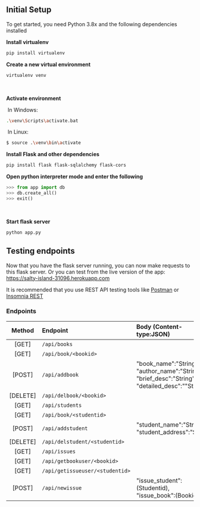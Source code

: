 ## Initial Setup

To get started, you need Python 3.8x and the following dependencies installed

 **Install virtualenv**

```bash
pip install virtualenv
```



**Create a new virtual environment**

```bash
virtualenv venv
```

​	

**Activate environment**

​	In Windows: 

```bash
.\venv\Scripts\activate.bat
```

​	In Linux:

```bash
$ source .\venv\bin\activate
```



**Install Flask and other dependencies**

```bash
pip install flask flask-sqlalchemy flask-cors
```



**Open python interpreter mode and enter the following**

```python
>>> from app import db
>>> db.create_all()
>>> exit()
```

​	

**Start flask server**

```bash
python app.py
```



## Testing endpoints
Now that you have the flask server running, you can now make requests to this flask server.
Or  you can test from the live version of the app: 
https://salty-island-31096.herokuapp.com

It is recommended that you use REST API testing tools like [Postman](https://www.postman.com/) or [Insomnia REST](https://insomnia.rest/)

### Endpoints

|  Method  | Endpoint                        | Body (Content-type:JSON)                                     |
| :------: | :------------------------------ | :----------------------------------------------------------- |
|  [GET]   | `/api/books`                    |                                                              |
|  [GET]   | `/api/book/<bookid>`            |                                                              |
|  [POST]  | `/api/addbook`                  | "book_name":"String",<br/>"author_name":"String",<br/>"brief_desc":"String",<br/>"detailed_desc":""String"" |
| [DELETE] | `/api/delbook/<bookid>`         |                                                              |
|  [GET]   | `/api/students`                 |                                                              |
|  [GET]   | `/api/book/<studentid>`         |                                                              |
|  [POST]  | `/api/addstudent`               | "student_name":"String",<br/>"student_address":"String"      |
| [DELETE] | `/api/delstudent/<studentid>`   |                                                              |
|  [GET]   | `/api/issues`                   |                                                              |
|  [GET]   | `/api/getbookuser/<bookid>`     |                                                              |
|  [GET]   | `/api/getissueuser/<studentid>` |                                                              |
|  [POST]  | `/api/newissue`                 | "issue_student":(Studentid),<br/>	"issue_book":(Bookid)   |

